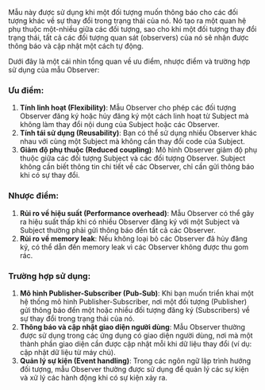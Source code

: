 ﻿ Mẫu này được sử dụng khi một đối tượng muốn thông báo cho các đối tượng khác về sự thay đổi trong trạng thái của nó. 
 Nó tạo ra một quan hệ phụ thuộc một-nhiều giữa các đối tượng, sao cho khi một đối tượng thay đổi trạng thái, tất cả các đối tượng quan sát (observers) của nó sẽ nhận được thông báo và cập nhật một cách tự động.

 Dưới đây là một cái nhìn tổng quan về ưu điểm, nhược điểm và trường hợp sử dụng của mẫu Observer:

### Ưu điểm:
1. **Tính linh hoạt (Flexibility)**: Mẫu Observer cho phép các đối tượng Observer đăng ký hoặc hủy đăng ký một cách linh hoạt từ Subject mà không làm thay đổi nội dung của Subject hoặc các Observer.
2. **Tính tái sử dụng (Reusability)**: Bạn có thể sử dụng nhiều Observer khác nhau với cùng một Subject mà không cần thay đổi code của Subject.
3. **Giảm độ phụ thuộc (Reduced coupling)**: Mô hình Observer giảm độ phụ thuộc giữa các đối tượng Subject và các đối tượng Observer. Subject không cần biết thông tin chi tiết về các Observer, chỉ cần gửi thông báo khi có sự thay đổi.

### Nhược điểm:
1. **Rủi ro về hiệu suất (Performance overhead)**: Mẫu Observer có thể gây ra hiệu suất thấp khi có nhiều Observer đăng ký với một Subject và Subject thường phải gửi thông báo đến tất cả các Observer.
2. **Rủi ro về memory leak**: Nếu không loại bỏ các Observer đã hủy đăng ký, có thể dẫn đến memory leak vì các Observer không được thu gom rác.

### Trường hợp sử dụng:
1. **Mô hình Publisher-Subscriber (Pub-Sub)**: Khi bạn muốn triển khai một hệ thống mô hình Publisher-Subscriber, nơi một đối tượng (Publisher) gửi thông báo đến một hoặc nhiều đối tượng đăng ký (Subscribers) về sự thay đổi trong trạng thái của nó.
2. **Thông báo và cập nhật giao diện người dùng**: Mẫu Observer thường được sử dụng trong các ứng dụng có giao diện người dùng, nơi mà một thành phần giao diện cần được cập nhật mỗi khi dữ liệu thay đổi (ví dụ: cập nhật dữ liệu từ máy chủ).
3. **Quản lý sự kiện (Event handling)**: Trong các ngôn ngữ lập trình hướng đối tượng, mẫu Observer thường được sử dụng để quản lý các sự kiện và xử lý các hành động khi có sự kiện xảy ra.